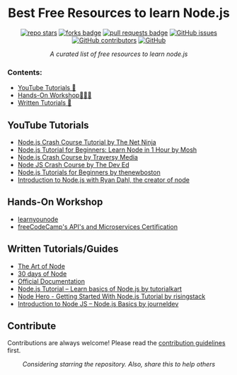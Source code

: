 <h1 align="center">Best Free Resources to learn Node.js</h1>

<div align="center">
  <a href="https://github.com/nirbhayvashisht/free-node.js-learning-resources/stargazers"><img src="https://img.shields.io/github/stars/nirbhayvashisht/free-node.js-learning-resources" alt="repo stars"></a>
  <a href="https://github.com/nirbhayvashisht/free-node.js-learning-resources/network/members"><img src="https://img.shields.io/github/forks/nirbhayvashisht/free-node.js-learning-resources" alt="forks badge"></a>
  <a href="https://github.com/nirbhayvashisht/free-node.js-learning-resources/pulls"><img src="https://img.shields.io/github/issues-pr/nirbhayvashisht/free-node.js-learning-resources" alt="pull requests badge"></a>
  <a href="https://github.com/nirbhayvashisht/free-node.js-learning-resources/issues"><img alt="GitHub issues" src="https://img.shields.io/github/issues-raw/nirbhayvashisht/free-node.js-learning-resources"></a>
  <a href="https://github.com/nirbhayvashisht/free-node.js-learning-resources/graphs/contributors"><img alt="GitHub contributors" src="https://img.shields.io/github/contributors/nirbhayvashisht/free-node.js-learning-resources"></a>
  <a href="https://github.com/nirbhayvashisht/free-node.js-learning-resources/blob/master/LICENSE"><img alt="GitHub" src="https://img.shields.io/github/license/nirbhayvashisht/free-node.js-learning-resources"></a>
  
  <i>A curated list of free resources to learn node.js</i>

</div>

### Contents:
- [YouTube Tutorials 🤖](#youtube-tut)
- [Hands-On Workshop👨🏽‍💻](#hands-on)
- [Written Tutorials 💫](#tutorials)
<!--- [Projects](#projects)-->

<a name="youtube-tut"></a>
## YouTube Tutorials
- [Node.js Crash Course Tutorial by The Net Ninja](https://www.youtube.com/playlist?list=PL4cUxeGkcC9jsz4LDYc6kv3ymONOKxwBU)
- [Node.js Tutorial for Beginners: Learn Node in 1 Hour by Mosh](https://youtu.be/TlB_eWDSMt4)
- [Node.js Crash Course by Traversy Media](https://youtu.be/fBNz5xF-Kx4)
- [Node JS Crash Course by The Dev Ed](https://youtu.be/zQRrXTSkvfw)
- [Node.js Tutorials for Beginners by thenewboston](https://www.youtube.com/playlist?list=PL6gx4Cwl9DGBMdkKFn3HasZnnAqVjzHn_)
- [Introduction to Node.js with Ryan Dahl, the creator of node](https://youtu.be/jo_B4LTHi3I)

<a name="hands-on"></a>
## Hands-On Workshop
- [learnyounode](https://github.com/workshopper/learnyounode)
- [freeCodeCamp's API's and Microservices Certification](https://www.freecodecamp.org/learn/)

<a name="tutorials"></a>
## Written Tutorials/Guides
- [The Art of Node](https://github.com/maxogden/art-of-node/#the-art-of-node)
- [30 days of Node](https://www.nodejsera.com/30-days-of-node.html)
- [Official Documentation](https://nodejs.dev/learn)
- [Node.js Tutorial – Learn basics of Node.js by tutorialkart](https://www.tutorialkart.com/nodejs/nodejs-tutorial/)
- [Node Hero - Getting Started With Node.js Tutorial by risingstack](https://blog.risingstack.com/node-hero-tutorial-getting-started-with-node-js/)
- [Introduction to Node JS – Node.js Basics by journeldev](https://www.journaldev.com/7397/introduction-to-node-js-basics)

## Contribute
Contributions are always welcome!
Please read the [contribution guidelines](contributing.md) first.

<div align="center">
  <i>Considering starring the repository. Also, share this to help others</i>
</div>
